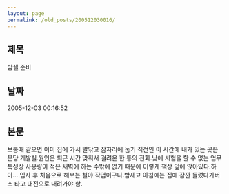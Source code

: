 ```yaml
---
layout: page
permalink: /old_posts/200512030016/
---
```


## 제목
밤샐 준비

## 날짜
2005-12-03 00:16:52

## 본문
보통때 같으면 이미 집에 가서 발닦고 잠자리에 눕기 직전인 이 시간에 내가 있는 곳은 분당 개발실.원인은 퇴근 시간 맞춰서 걸려온 한 통의 전화.낮에 시험을 할 수 없는 업무 특성상 사용량이 적은 새벽에 하는 수밖에 없기 때문에 이렇게 책상 앞에 앉아있다.하아... 입사 후 처음으로 해보는 철야 작업이구나.밤새고 아침에는 집에 잠깐 들렀다가버스 타고 대전으로 내려가야 함.